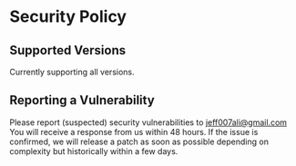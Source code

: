 # Security Policy

## Supported Versions

Currently supporting all versions.

## Reporting a Vulnerability

Please report (suspected) security vulnerabilities to jeff007ali@gmail.com
You will receive a response from us within 48 hours. 
If the issue is confirmed, 
we will release a patch as soon as possible depending on complexity 
but historically within a few days.
